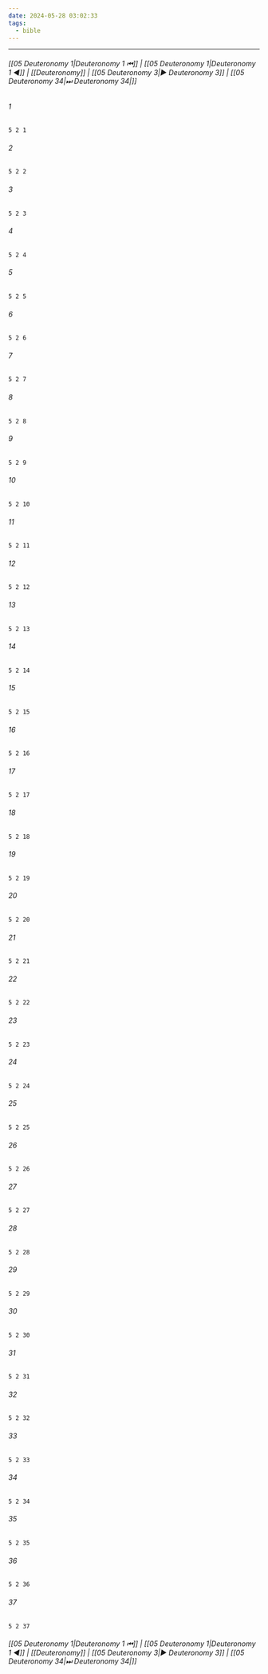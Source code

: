 ```yaml
---
date: 2024-05-28 03:02:33
tags:
  - bible
---
```

___

###### [[05 Deuteronomy 1|Deuteronomy 1 ⏮]] | [[05 Deuteronomy 1|Deuteronomy 1 ◀]] | [[Deuteronomy]] | [[05 Deuteronomy 3|▶ Deuteronomy 3]] | [[05 Deuteronomy 34|⏭ Deuteronomy 34|]]

###### 1
``` verse
5 2 1 
```
###### 2
``` verse
5 2 2 
```
###### 3
``` verse
5 2 3 
```
###### 4
``` verse
5 2 4 
```
###### 5
``` verse
5 2 5 
```
###### 6
``` verse
5 2 6 
```
###### 7
``` verse
5 2 7 
```
###### 8
``` verse
5 2 8 
```
###### 9
``` verse
5 2 9 
```
###### 10
``` verse
5 2 10 
```
###### 11
``` verse
5 2 11 
```
###### 12
``` verse
5 2 12 
```
###### 13
``` verse
5 2 13 
```
###### 14
``` verse
5 2 14 
```
###### 15
``` verse
5 2 15 
```
###### 16
``` verse
5 2 16 
```
###### 17
``` verse
5 2 17 
```
###### 18
``` verse
5 2 18 
```
###### 19
``` verse
5 2 19 
```
###### 20
``` verse
5 2 20 
```
###### 21
``` verse
5 2 21 
```
###### 22
``` verse
5 2 22 
```
###### 23
``` verse
5 2 23 
```
###### 24
``` verse
5 2 24 
```
###### 25
``` verse
5 2 25 
```
###### 26
``` verse
5 2 26 
```
###### 27
``` verse
5 2 27 
```
###### 28
``` verse
5 2 28 
```
###### 29
``` verse
5 2 29 
```
###### 30
``` verse
5 2 30 
```
###### 31
``` verse
5 2 31 
```
###### 32
``` verse
5 2 32 
```
###### 33
``` verse
5 2 33 
```
###### 34
``` verse
5 2 34 
```
###### 35
``` verse
5 2 35 
```
###### 36
``` verse
5 2 36 
```
###### 37
``` verse
5 2 37 
```

###### [[05 Deuteronomy 1|Deuteronomy 1 ⏮]] | [[05 Deuteronomy 1|Deuteronomy 1 ◀]] | [[Deuteronomy]] | [[05 Deuteronomy 3|▶ Deuteronomy 3]] | [[05 Deuteronomy 34|⏭ Deuteronomy 34|]]

